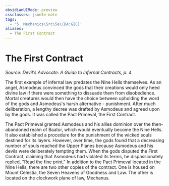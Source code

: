 ```yaml
---
obsidianUIMode: preview
cssclasses: json5e-note
tags:
  - '5. Mechanics\Src\5e\(DA:GIC)'
aliases:
  - The First Contract
---
```

# The First Contract
*Source: Devil's Advocate: A Guide to Infernal Contracts, p. 4* 

The first example of infernal law predates the Nine Hells themselves. As an angel, Asmodeus convinced the gods that their creations would only heed divine law if there were something to dissuade them from disobedience. Mortal creatures would then have the choice between upholding the word of the gods and Asmodeus's harsh alternative - punishment. After much deliberation, a lengthy decree was drafted by Asmodeus and agreed upon by the gods. It was called the Pact Primeval, the First Contract.

The Pact Primeval granted Asmodeus and his allies dominion over the then-abandoned realm of Baator, which would eventually become the Nine Hells. It also established a procedure for the punishment of the wicked souls destined for its layers. However, over time, the gods found that a decreasing number of souls reached the Upper Planes because Asmodeus and his devils were deliberately tempting them. When the gods disputed the First Contract, claiming that Asmodeus had violated its terms, he dispassionately replied, "Read the fine print." In addition to the Pact Primeval located in the Nine Hells, there are two other copies of the contract. One is housed on Mount Celestia, the Seven Heavens of Goodness and Law. The other is located on the clockwork plane of law, Mechanus.
